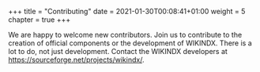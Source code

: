 +++
title = "Contributing"
date = 2021-01-30T00:08:41+01:00
weight = 5
chapter = true
+++


We are happy to welcome new contributors.  Join us to contribute
to the creation of official components or the development of WIKINDX.
There is a lot to do, not just development.
Contact the WIKINDX developers at <https://sourceforge.net/projects/wikindx/>.
